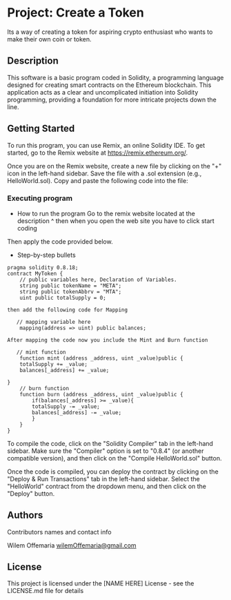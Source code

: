 # Project: Create a Token

Its a way of creating a token for aspiring crypto enthusiast who wants to make their own coin or token.

## Description

This software is a basic program coded in Solidity, a programming language designed for creating smart contracts on the Ethereum blockchain. This application acts as a clear and uncomplicated initiation into Solidity programming, providing a foundation for more intricate projects down the line.

## Getting Started

To run this program, you can use Remix, an online Solidity IDE. To get started, go to the Remix website at https://remix.ethereum.org/.

Once you are on the Remix website, create a new file by clicking on the "+" icon in the left-hand sidebar. Save the file with a .sol extension (e.g., HelloWorld.sol). Copy and paste the following code into the file:

### Executing program

* How to run the program
Go to the remix website located at the description ^ then when you open the web site you have to click start coding

Then apply the code provided below.

* Step-by-step bullets
```
pragma solidity 0.8.18;
contract MyToken {
    // public variables here, Declaration of Variables.
    string public tokenName = "META";
    string public tokenAbbrv = "MTA";
    uint public totalSupply = 0;

then add the following code for Mapping

   // mapping variable here
    mapping(address => uint) public balances;

After mapping the code now you include the Mint and Burn function

   // mint function
    function mint (address _address, uint _value)public {
    totalSupply += _value;
    balances[_address] += _value;

}
    // burn function
    function burn (address _address, uint _value)public {
        if(balances[_address] >= _value){
        totalSupply -= _value;
        balances[_address] -= _value;
        }  
    }
}

```
To compile the code, click on the "Solidity Compiler" tab in the left-hand sidebar. Make sure the "Compiler" option is set to "0.8.4" (or another compatible version), and then click on the "Compile HelloWorld.sol" button.

Once the code is compiled, you can deploy the contract by clicking on the "Deploy & Run Transactions" tab in the left-hand sidebar. Select the "HelloWorld" contract from the dropdown menu, and then click on the "Deploy" button.

## Authors

Contributors names and contact info

Wilem Offemaria 
wilemOffemaria@gmail.com


## License

This project is licensed under the [NAME HERE] License - see the LICENSE.md file for details
